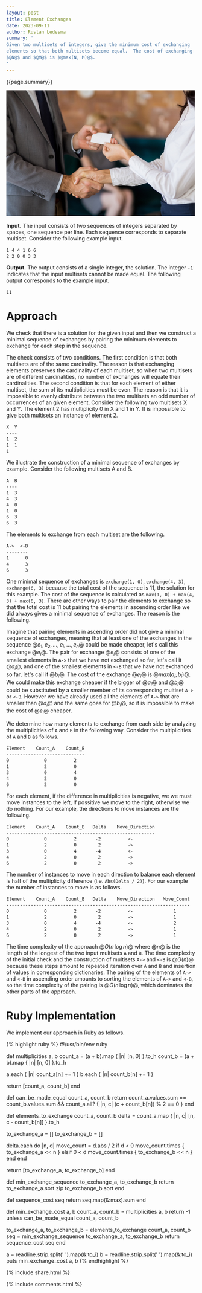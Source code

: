 ```yaml
---
layout: post
title: Element Exchanges
date: 2023-09-11
author: Ruslan Ledesma
summary: '
Given two multisets of integers, give the minimum cost of exchanging
elements so that both multisets become equal.  The cost of exchanging
$@N@$ and $@M@$ is $@max(N, M)@$.
'
---
```


{{page.summary}}

<img src="/assets/business-card-exchange.jpg" />

**Input.**
The input consists of two sequences of integers separated by spaces,
one sequence per line.  Each sequence corresponds to separate
multiset.  Consider the following example input.

```asciidoc
1 4 4 1 6 6
2 2 0 0 3 3
```

**Output.**
The output consists of a single integer, the solution.  The integer `-1`
indicates that the input multisets cannot be made equal.  The
following output corresponds to the example input.

```asciidoc
11
```

# Approach

We check that there is a solution for the given input and then we
construct a minimal sequence of exchanges by pairing the minimum
elements to exchange for each step in the sequence.

The check consists of two conditions.  The first condition is that
both multisets are of the same cardinality.  The reason is that
exchanging elements preserves the cardinality of each multiset, so
when two multisets are of different cardinalities, no number of
exchanges will equate their cardinalities.  The second condition is
that for each element of either multiset, the sum of its
multiplicities must be even.  The reason is that it is impossible to
evenly distribute between the two multisets an odd number of
occurrences of an given element.  Consider the following two multisets
X and Y.  The element 2 has multiplicity 0 in X and 1 in Y.  It is
impossible to give both multisets an instance of element 2.

```asciidoc
X  Y
----
1  2
1  1
1
```

We illustrate the construction of a minimal sequence of exchanges by
example.  Consider the following multisets A and B.

```asciidoc
A  B
----
1  3
4  3
4  0
1  0
6  3
6  3
```

The elements to exchange from each multiset are the following.

```asciidoc
A->  <-B
--------
1      0
4      3
6      3
```

One minimal sequence of exchanges is `exchange(1, 0)`, `exchange(4,
3)`, `exchange(6, 3)` because the total cost of the sequence is 11,
the solution for this example.  The cost of the sequence is calculated
as `max(1, 0) + max(4, 3) + max(6, 3)`.  There are other ways to pair
the elements to exchange so that the total cost is 11 but pairing the
elements in ascending order like we did always gives a minimal
sequence of exchanges.  The reason is the following.

Imagine that pairing elements in ascending order did not give a
minimal sequence of exchanges, meaning that at least one of the
exchanges in the sequence $@e_1, e_2, ..., e_i, ..., e_n@$ could be
made cheaper, let's call this exchange $@e_i@$.  The pair for exchange
$@e_i@$ consists of one of the smallest elements in `A->` that we have
not exchanged so far, let's call it $@a_i@$, and one of the smallest
elements in `<-B` that we have not exchanged so far, let's call it
$@b_i@$.  The cost of the exchange $@e_i@$ is $@max(a_i, b_i)@$.  We
could make this exchange cheaper if the bigger of $@a_i@$ and $@b_i@$
could be substituted by a smaller member of its corresponding multiset
`A->` or `<-B`.  However we have already used all the elements of
`A->` that are smaller than $@a_i@$ and the same goes for $@b_i@$, so
it is impossible to make the cost of $@e_i@$ cheaper.

We determine how many elements to exchange from each side by analyzing
the multiplicities of `A` and `B` in the following way.  Consider the
multiplicities of `A` and `B` as follows.

```asciidoc
Element    Count_A    Count_B
-----------------------------
0             0          2
1             2          0
3             0          4
4             2          0
6             2          0
```

For each element, if the difference in multiplicities is negative, we
we must move instances to the left, if possitive we move to the right,
otherwise we do nothing.  For our example, the directions to move
instances are the following.

```asciidoc
Element    Count_A    Count_B   Delta    Move_Direction
-------------------------------------------------------
0             0          2       -2          <-
1             2          0        2          ->
3             0          4       -4          <-
4             2          0        2          ->
6             2          0        2          ->
```

The number of instances to move in each direction to balance each
element is half of the multiplicity difference (i.e. `Abs(Delta /
2)`).  For our example the number of instances to move is as follows.

```asciidoc
Element    Count_A    Count_B   Delta    Move_Direction   Move_Count
--------------------------------------------------------------------
0             0          2       -2          <-               1
1             2          0        2          ->               1
3             0          4       -4          <-               2
4             2          0        2          ->               1
6             2          0        2          ->               1
```


The time complexity of the approach $@O(n\,\text{log}\,n)@$ where $@n@$
is the length of the longest of the two input multisets `A` and `B`.
The time complexity of the initial check and the construction of
multisets `A->` and `<-B` is $@O(n)@$ because these steps amount to
repeated iteration over `A` and `B` and insertion of values in
corresponding dictionaries.  The pairing of the elements of `A->` and
`<-B` in ascending order amounts to sorting the elements of `A->` and
`<-B`, so the time complexity of the pairing is
$@O(n\,\text{log}\,n)@$, which dominates the other parts of the
approach.


# Ruby Implementation

We implement our approach in Ruby as follows.

{% highlight ruby %}
#!/usr/bin/env ruby

def multiplicities a, b
  count_a = (a + b).map { |n| [n, 0] }.to_h
  count_b = (a + b).map { |n| [n, 0] }.to_h

  a.each { |n| count_a[n] += 1 }
  b.each { |n| count_b[n] += 1 }

  return [count_a, count_b]
end

def can_be_made_equal count_a, count_b
  return count_a.values.sum == count_b.values.sum &&
    count_a.all? { |n, c| (c + count_b[n]) % 2 == 0 }
end

def elements_to_exchange count_a, count_b
  delta = count_a.map { |n, c| [n, c - count_b[n]] }.to_h

  to_exchange_a = []
  to_exchange_b = []

  delta.each do |n, d|
    move_count = d.abs / 2
    if d < 0
      move_count.times { to_exchange_a << n }
    elsif 0 < d
      move_count.times { to_exchange_b << n }
    end
  end

  return [to_exchange_a, to_exchange_b]
end

def min_exchange_sequence to_exchange_a, to_exchange_b
  return to_exchange_a.sort.zip to_exchange_b.sort
end

def sequence_cost seq
  return seq.map(&:max).sum
end

def min_exchange_cost a, b
  count_a, count_b = multiplicities a, b
  return -1 unless can_be_made_equal count_a, count_b

  to_exchange_a, to_exchange_b = elements_to_exchange count_a, count_b
  seq = min_exchange_sequence to_exchange_a, to_exchange_b
  return sequence_cost seq
end

a = readline.strip.split(' ').map(&:to_i)
b = readline.strip.split(' ').map(&:to_i)
puts min_exchange_cost a, b
{% endhighlight %}

{% include share.html %}

{% include comments.html %}
